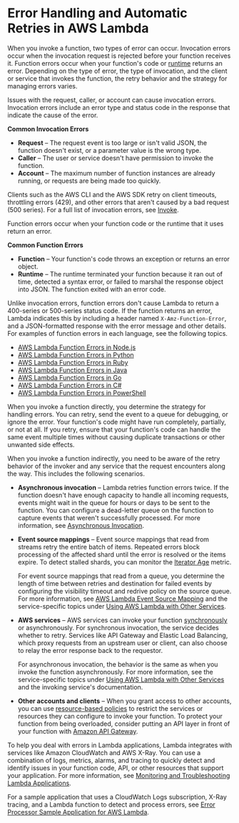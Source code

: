 # Error Handling and Automatic Retries in AWS Lambda<a name="invocation-retries"></a>

When you invoke a function, two types of error can occur\. Invocation errors occur when the invocation request is rejected before your function receives it\. Function errors occur when your function's code or [runtime](lambda-runtimes.md) returns an error\. Depending on the type of error, the type of invocation, and the client or service that invokes the function, the retry behavior and the strategy for managing errors varies\.

Issues with the request, caller, or account can cause invocation errors\. Invocation errors include an error type and status code in the response that indicate the cause of the error\.

**Common Invocation Errors**
+ **Request** – The request event is too large or isn't valid JSON, the function doesn't exist, or a parameter value is the wrong type\.
+ **Caller** – The user or service doesn't have permission to invoke the function\.
+ **Account** – The maximum number of function instances are already running, or requests are being made too quickly\.

Clients such as the AWS CLI and the AWS SDK retry on client timeouts, throttling errors \(429\), and other errors that aren't caused by a bad request \(500 series\)\. For a full list of invocation errors, see [Invoke](API_Invoke.md)\.

Function errors occur when your function code or the runtime that it uses return an error\.

**Common Function Errors**
+ **Function** – Your function's code throws an exception or returns an error object\.
+ **Runtime** – The runtime terminated your function because it ran out of time, detected a syntax error, or failed to marshal the response object into JSON\. The function exited with an error code\.

Unlike invocation errors, function errors don't cause Lambda to return a 400\-series or 500\-series status code\. If the function returns an error, Lambda indicates this by including a header named `X-Amz-Function-Error`, and a JSON\-formatted response with the error message and other details\. For examples of function errors in each language, see the following topics\.
+  [AWS Lambda Function Errors in Node\.js](nodejs-exceptions.md) 
+  [AWS Lambda Function Errors in Python](python-exceptions.md) 
+  [AWS Lambda Function Errors in Ruby](ruby-exceptions.md) 
+  [AWS Lambda Function Errors in Java](java-exceptions.md) 
+  [AWS Lambda Function Errors in Go](golang-exceptions.md) 
+  [AWS Lambda Function Errors in C\#](csharp-exceptions.md) 
+  [AWS Lambda Function Errors in PowerShell](powershell-exceptions.md) 

When you invoke a function directly, you determine the strategy for handling errors\. You can retry, send the event to a queue for debugging, or ignore the error\. Your function's code might have run completely, partially, or not at all\. If you retry, ensure that your function's code can handle the same event multiple times without causing duplicate transactions or other unwanted side effects\.

When you invoke a function indirectly, you need to be aware of the retry behavior of the invoker and any service that the request encounters along the way\. This includes the following scenarios\.
+ **Asynchronous invocation** – Lambda retries function errors twice\. If the function doesn't have enough capacity to handle all incoming requests, events might wait in the queue for hours or days to be sent to the function\. You can configure a dead\-letter queue on the function to capture events that weren't successfully processed\. For more information, see [Asynchronous Invocation](invocation-async.md)\.
+ **Event source mappings** – Event source mappings that read from streams retry the entire batch of items\. Repeated errors block processing of the affected shard until the error is resolved or the items expire\. To detect stalled shards, you can monitor the [Iterator Age](monitoring-metrics.md) metric\.

  For event source mappings that read from a queue, you determine the length of time between retries and destination for failed events by configuring the visibility timeout and redrive policy on the source queue\. For more information, see [AWS Lambda Event Source Mapping](invocation-eventsourcemapping.md) and the service\-specific topics under [Using AWS Lambda with Other Services](lambda-services.md)\.
+ **AWS services** – AWS services can invoke your function [synchronously](invocation-sync.md) or asynchronously\. For synchronous invocation, the service decides whether to retry\. Services like API Gateway and Elastic Load Balancing, which proxy requests from an upstream user or client, can also choose to relay the error response back to the requestor\.

  For asynchronous invocation, the behavior is the same as when you invoke the function asynchronously\. For more information, see the service\-specific topics under [Using AWS Lambda with Other Services](lambda-services.md) and the invoking service's documentation\.
+ **Other accounts and clients** – When you grant access to other accounts, you can use [resource\-based policies](access-control-resource-based.md) to restrict the services or resources they can configure to invoke your function\. To protect your function from being overloaded, consider putting an API layer in front of your function with [Amazon API Gateway](services-apigateway.md)\.

To help you deal with errors in Lambda applications, Lambda integrates with services like Amazon CloudWatch and AWS X\-Ray\. You can use a combination of logs, metrics, alarms, and tracing to quickly detect and identify issues in your function code, API, or other resources that support your application\. For more information, see [Monitoring and Troubleshooting Lambda Applications](lambda-monitoring.md)\.

For a sample application that uses a CloudWatch Logs subscription, X\-Ray tracing, and a Lambda function to detect and process errors, see [Error Processor Sample Application for AWS Lambda](sample-errorprocessor.md)\.